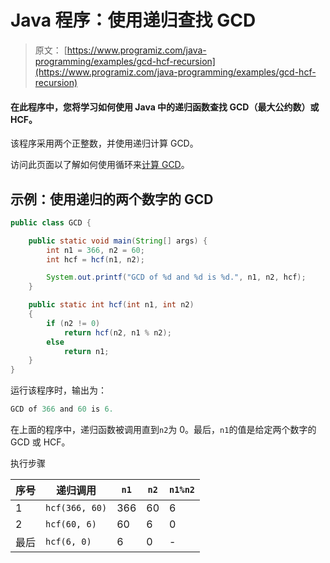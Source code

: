 # Java 程序：使用递归查找 GCD

> 原文： [https://www.programiz.com/java-programming/examples/gcd-hcf-recursion](https://www.programiz.com/java-programming/examples/gcd-hcf-recursion)

#### 在此程序中，您将学习如何使用 Java 中的递归函数查找 GCD（最大公约数）或 HCF。

该程序采用两个正整数，并使用递归计算 GCD。

访问此页面以了解如何使用循环来[计算 GCD](/java-programming/examples/hcf-gcd "GCD using loops in Java")。

## 示例：使用递归的两个数字的 GCD

```java
public class GCD {

    public static void main(String[] args) {
        int n1 = 366, n2 = 60;
        int hcf = hcf(n1, n2);

        System.out.printf("GCD of %d and %d is %d.", n1, n2, hcf);
    }

    public static int hcf(int n1, int n2)
    {
        if (n2 != 0)
            return hcf(n2, n1 % n2);
        else
            return n1;
    }
}
```

运行该程序时，输出为：

```java
GCD of 366 and 60 is 6.
```

在上面的程序中，递归函数被调用直到`n2`为 0。最后，`n1`的值是给定两个数字的 GCD 或 HCF。

执行步骤

| 序号 | 递归调用 | `n1` | `n2` | `n1%n2` |
| --- | --- | --- | --- | --- |
| 1 | `hcf(366, 60)` | 366 | 60 | 6 |
| 2 | `hcf(60, 6)` | 60 | 6 | 0 |
| 最后 | `hcf(6, 0)` | 6 | 0 | - |